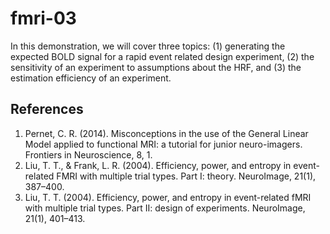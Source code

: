 # fmri-03

In this demonstration, we will cover three topics: (1) generating the expected BOLD signal for a rapid event related design experiment, (2) the sensitivity of an experiment to assumptions about the HRF, and (3) the estimation efficiency of an experiment.

## References
1. Pernet, C. R. (2014). Misconceptions in the use of the General Linear Model applied to functional MRI: a tutorial for junior neuro-imagers. Frontiers in Neuroscience, 8, 1.
2. Liu, T. T., & Frank, L. R. (2004). Efficiency, power, and entropy in event-related FMRI with multiple trial types. Part I: theory. NeuroImage, 21(1), 387–400.
3. Liu, T. T. (2004). Efficiency, power, and entropy in event-related fMRI with multiple trial types. Part II: design of experiments. NeuroImage, 21(1), 401–413.

